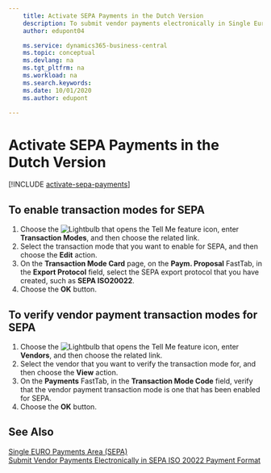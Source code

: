 ```yaml
---
    title: Activate SEPA Payments in the Dutch Version
    description: To submit vendor payments electronically in Single Euro Payments Area (SEPA) ISO 20022 payment format, you must set up prerequisites for enabling SEPA payments.
    author: edupont04

    ms.service: dynamics365-business-central
    ms.topic: conceptual
    ms.devlang: na
    ms.tgt_pltfrm: na
    ms.workload: na
    ms.search.keywords:
    ms.date: 10/01/2020
    ms.author: edupont

---
```

# Activate SEPA Payments in the Dutch Version

[!INCLUDE [activate-sepa-payments](../includes/BENL/activate-sepa-payments.md)]

## To enable transaction modes for SEPA  

1. Choose the ![Lightbulb that opens the Tell Me feature](../../media/ui-search/search_small.png "Tell me what you want to do") icon, enter **Transaction Modes**, and then choose the related link.  
2. Select the transaction mode that you want to enable for SEPA, and then choose the **Edit** action.  
3. On the **Transaction Mode Card** page, on the **Paym. Proposal** FastTab, in the **Export Protocol** field, select the SEPA export protocol that you have created, such as **SEPA ISO20022**.  
4. Choose the **OK** button.  

## To verify vendor payment transaction modes for SEPA  

1. Choose the ![Lightbulb that opens the Tell Me feature](../../media/ui-search/search_small.png "Tell me what you want to do") icon, enter **Vendors**, and then choose the related link.  
2. Select the vendor that you want to verify the transaction mode for, and then choose the **View** action.  
3. On the **Payments** FastTab, in the **Transaction Mode Code** field, verify that the vendor payment transaction mode is one that has been enabled for SEPA.  
4. Choose the **OK** button.  

## See Also  

[Single EURO Payments Area (SEPA)](single-euro-payments-area-sepa-.md)  
[Submit Vendor Payments Electronically in SEPA ISO 20022 Payment Format](how-to-submit-vendor-payments-electronically-in-sepa-iso-20022-payment-format.md)  
